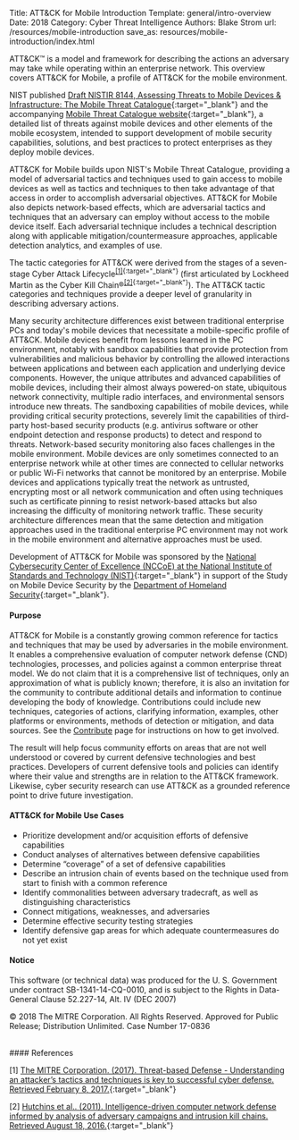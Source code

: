 Title: ATT&CK for Mobile Introduction
Template: general/intro-overview
Date: 2018
Category: Cyber Threat Intelligence
Authors: Blake Strom
url: /resources/mobile-introduction
save_as: resources/mobile-introduction/index.html

ATT&CK™ is a model and framework for describing the actions an adversary may take while operating within an enterprise network. This overview covers ATT&CK for Mobile, a profile of ATT&CK for the mobile environment.

NIST published [Draft NISTIR 8144, Assessing Threats to Mobile Devices & Infrastructure: The Mobile Threat Catalogue](http://csrc.nist.gov/publications/drafts/nistir-8144/nistir8144_draft.pdf){:target="_blank"} and the accompanying [Mobile Threat Catalogue website](https://pages.nist.gov/mobile-threat-catalogue/){:target="_blank"}, a detailed list of threats against mobile devices and other elements of the mobile ecosystem, intended to support development of mobile security capabilities, solutions, and best practices to protect enterprises as they deploy mobile devices.

ATT&CK for Mobile builds upon NIST's Mobile Threat Catalogue, providing a model of adversarial tactics and techniques used to gain access to mobile devices as well as tactics and techniques to then take advantage of that access in order to accomplish adversarial objectives. ATT&CK for Mobile also depicts network-based effects, which are adversarial tactics and techniques that an adversary can employ without access to the mobile device itself. Each adversarial technique includes a technical description along with applicable mitigation/countermeasure approaches, applicable detection analytics, and examples of use.

The tactic categories for ATT&CK were derived from the stages of a seven-stage Cyber Attack Lifecycle<sup>[[1]](https://www.mitre.org/capabilities/cybersecurity/threat-based-defense){:target="_blank"}</sup> (first articulated by Lockheed Martin as the Cyber Kill Chain®<sup>[[2]](https://www.lockheedmartin.com/content/dam/lockheed-martin/rms/documents/cyber/LM-White-Paper-Intel-Driven-Defense.pdf){:target="_blank"}</sup>). The ATT&CK tactic categories and techniques provide a deeper level of granularity in describing adversary actions.

Many security architecture differences exist between traditional enterprise PCs and today's mobile devices that necessitate a mobile-specific profile of ATT&CK. Mobile devices benefit from lessons learned in the PC environment, notably with sandbox capabilities that provide protection from vulnerabilities and malicious behavior by controlling the allowed interactions between applications and between each application and underlying device components. However, the unique attributes and advanced capabilities of mobile devices, including their almost always powered-on state, ubiquitous network connectivity, multiple radio interfaces, and environmental sensors introduce new threats. The sandboxing capabilities of mobile devices, while providing critical security protections, severely limit the capabilities of third-party host-based security products (e.g. antivirus software or other endpoint detection and response products) to detect and respond to threats. Network-based security monitoring also faces challenges in the mobile environment. Mobile devices are only sometimes connected to an enterprise network while at other times are connected to cellular networks or public Wi-Fi networks that cannot be monitored by an enterprise. Mobile devices and applications typically treat the network as untrusted, encrypting most or all network communication and often using techniques such as certificate pinning to resist network-based attacks but also increasing the difficulty of monitoring network traffic. These security architecture differences mean that the same detection and mitigation approaches used in the traditional enterprise PC environment may not work in the mobile environment and alternative approaches must be used.

Development of ATT&CK for Mobile was sponsored by the [National Cybersecurity Center of Excellence (NCCoE) at the National Institute of Standards and Technology (NIST)](https://nccoe.nist.gov/){:target="_blank"} in support of the Study on Mobile Device Security by the [Department of Homeland Security](https://www.dhs.gov/csd-mobile){:target="_blank"}.

#### Purpose
ATT&CK for Mobile is a constantly growing common reference for tactics and techniques that may be used by adversaries in the mobile environment. It enables a comprehensive evaluation of computer network defense (CND) technologies, processes, and policies against a common enterprise threat model. We do not claim that it is a comprehensive list of techniques, only an approximation of what is publicly known; therefore, it is also an invitation for the community to contribute additional details and information to continue developing the body of knowledge. Contributions could include new techniques, categories of actions, clarifying information, examples, other platforms or environments, methods of detection or mitigation, and data sources. See the [Contribute](/resources/contribute) page for instructions on how to get involved.

The result will help focus community efforts on areas that are not well understood or covered by current defensive technologies and best practices. Developers of current defensive tools and policies can identify where their value and strengths are in relation to the ATT&CK framework. Likewise, cyber security research can use ATT&CK as a grounded reference point to drive future investigation.

#### ATT&CK for Mobile Use Cases

* Prioritize development and/or acquisition efforts of defensive capabilities
* Conduct analyses of alternatives between defensive capabilities
* Determine “coverage” of a set of defensive capabilities
* Describe an intrusion chain of events based on the technique used from start to finish with a common reference
* Identify commonalities between adversary tradecraft, as well as distinguishing characteristics
* Connect mitigations, weaknesses, and adversaries
* Determine effective security testing strategies
* Identify defensive gap areas for which adequate countermeasures do not yet exist

#### Notice
This software (or technical data) was produced for the U. S. Government under contract SB-1341-14-CQ-0010, and is subject to the Rights in Data-General Clause 52.227-14, Alt. IV (DEC 2007)

&copy; 2018 The MITRE Corporation. All Rights Reserved. Approved for Public Release; Distribution Unlimited. Case Number 17-0836

<br>
#### References

[1] [The MITRE Corporation. (2017). Threat-based Defense - Understanding an attacker’s tactics and techniques is key to successful cyber defense. Retrieved February 8, 2017.](https://www.mitre.org/capabilities/cybersecurity/threat-based-defense){:target="_blank"}

[2] [Hutchins et al.. (2011). Intelligence-driven computer network defense informed by analysis of adversary campaigns and intrusion kill chains. Retrieved August 18, 2016.](http://www.lockheedmartin.com/content/dam/lockheed/data/corporate/documents/LM-White-Paper-Intel-Driven-Defense.pdf){:target="_blank"}